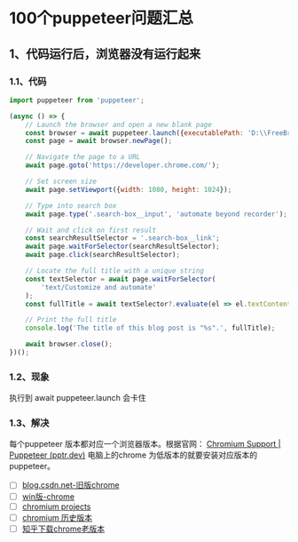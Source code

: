 # 100个puppeteer问题汇总
## 1、代码运行后，浏览器没有运行起来
### 1.1、代码
```javascript
import puppeteer from 'puppeteer';

(async () => {
    // Launch the browser and open a new blank page
    const browser = await puppeteer.launch({executablePath: 'D:\\FreeBrower\\Brower\\resources\\chrome\\115.0.5735.45\\chrome.exe'});
    const page = await browser.newPage();

    // Navigate the page to a URL
    await page.goto('https://developer.chrome.com/');

    // Set screen size
    await page.setViewport({width: 1080, height: 1024});

    // Type into search box
    await page.type('.search-box__input', 'automate beyond recorder');

    // Wait and click on first result
    const searchResultSelector = '.search-box__link';
    await page.waitForSelector(searchResultSelector);
    await page.click(searchResultSelector);

    // Locate the full title with a unique string
    const textSelector = await page.waitForSelector(
        'text/Customize and automate'
    );
    const fullTitle = await textSelector?.evaluate(el => el.textContent);

    // Print the full title
    console.log('The title of this blog post is "%s".', fullTitle);

    await browser.close();
})();
```
### 1.2、现象
执行到 await puppeteer.launch 会卡住
### 1.3、解决
每个puppeteer 版本都对应一个浏览器版本。根据官网：
[Chromium Support | Puppeteer (pptr.dev)](https://pptr.dev/chromium-support)
电脑上的chrome 为低版本的就要安装对应版本的puppeteer。
- [ ] [blog.csdn.net-旧版chrome](https://blog.csdn.net/cy5849203/article/details/130855429)
- [ ] [win版-chrome](https://chromiumdash.appspot.com/releases?platform=Windows)
- [ ] [chromium projects](https://www.chromium.org/getting-involved/download-chromium/)
- [ ] [chromium 历史版本](https://github.com/vikyd/note/blob/master/chrome_offline_download.md#chrome-%E7%A6%BB%E7%BA%BF%E5%8C%85---%E5%8E%86%E5%8F%B2%E7%89%88%E6%9C%AC%E5%AE%98%E6%96%B9)
- [ ] [知乎下载chrome老版本](https://zhuanlan.zhihu.com/p/339042765)